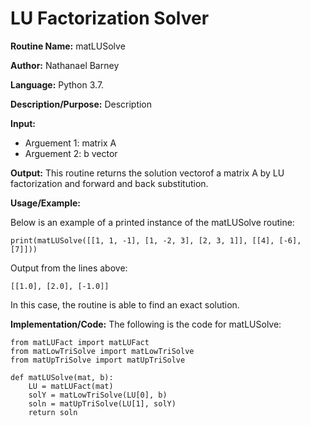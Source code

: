# LU Factorization Solver

**Routine Name:**           matLUSolve

**Author:** Nathanael Barney

**Language:** Python 3.7.

**Description/Purpose:** Description

**Input:** 
* Arguement 1: matrix A
* Arguement 2: b vector

**Output:** This routine returns the solution vectorof a matrix A by LU factorization and forward and back substitution.

**Usage/Example:**

Below is an example of a printed instance of the matLUSolve routine:

```
print(matLUSolve([[1, 1, -1], [1, -2, 3], [2, 3, 1]], [[4], [-6], [7]]))
```

Output from the lines above:

```
[[1.0], [2.0], [-1.0]]
```

In this case, the routine is able to find an exact solution.

**Implementation/Code:** The following is the code for matLUSolve:

```
from matLUFact import matLUFact
from matLowTriSolve import matLowTriSolve
from matUpTriSolve import matUpTriSolve

def matLUSolve(mat, b):
    LU = matLUFact(mat)
    solY = matLowTriSolve(LU[0], b)
    soln = matUpTriSolve(LU[1], solY)
    return soln
```
